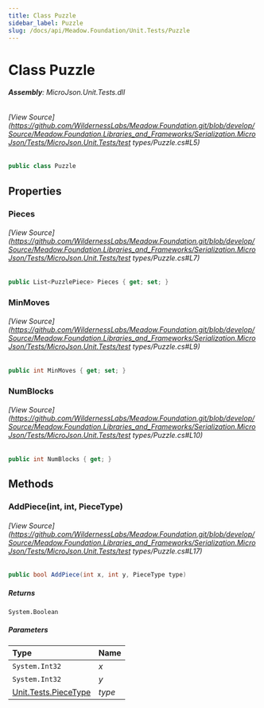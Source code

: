 ```yaml
---
title: Class Puzzle
sidebar_label: Puzzle
slug: /docs/api/Meadow.Foundation/Unit.Tests/Puzzle
---
```

# Class Puzzle


###### **Assembly**: MicroJson.Unit.Tests.dll
###### [View Source](https://github.com/WildernessLabs/Meadow.Foundation.git/blob/develop/Source/Meadow.Foundation.Libraries_and_Frameworks/Serialization.MicroJson/Tests/MicroJson.Unit.Tests/test types/Puzzle.cs#L5)
```csharp title="Declaration"
public class Puzzle
```
## Properties
### Pieces

###### [View Source](https://github.com/WildernessLabs/Meadow.Foundation.git/blob/develop/Source/Meadow.Foundation.Libraries_and_Frameworks/Serialization.MicroJson/Tests/MicroJson.Unit.Tests/test types/Puzzle.cs#L7)
```csharp title="Declaration"
public List<PuzzlePiece> Pieces { get; set; }
```
### MinMoves

###### [View Source](https://github.com/WildernessLabs/Meadow.Foundation.git/blob/develop/Source/Meadow.Foundation.Libraries_and_Frameworks/Serialization.MicroJson/Tests/MicroJson.Unit.Tests/test types/Puzzle.cs#L9)
```csharp title="Declaration"
public int MinMoves { get; set; }
```
### NumBlocks

###### [View Source](https://github.com/WildernessLabs/Meadow.Foundation.git/blob/develop/Source/Meadow.Foundation.Libraries_and_Frameworks/Serialization.MicroJson/Tests/MicroJson.Unit.Tests/test types/Puzzle.cs#L10)
```csharp title="Declaration"
public int NumBlocks { get; }
```
## Methods
### AddPiece(int, int, PieceType)

###### [View Source](https://github.com/WildernessLabs/Meadow.Foundation.git/blob/develop/Source/Meadow.Foundation.Libraries_and_Frameworks/Serialization.MicroJson/Tests/MicroJson.Unit.Tests/test types/Puzzle.cs#L17)
```csharp title="Declaration"
public bool AddPiece(int x, int y, PieceType type)
```

##### Returns

`System.Boolean`

##### Parameters

| Type | Name |
|:--- |:--- |
| `System.Int32` | *x* |
| `System.Int32` | *y* |
| [Unit.Tests.PieceType](../Unit.Tests/PieceType) | *type* |


